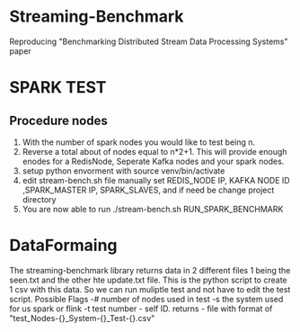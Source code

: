 # Streaming-Benchmark
Reproducing "Benchmarking Distributed Stream Data Processing Systems" paper


# SPARK TEST



## Procedure nodes
1) With the number of spark nodes you would like to test being n. 
2) Reverse a total about of nodes equal to n*2+1. This will provide enough enodes for a RedisNode, Seperate Kafka nodes and your spark nodes.
3) setup python envorment with source venv/bin/activate 
3) edit stream-bench.sh file manually set REDIS_NODE IP, KAFKA NODE ID ,SPARK_MASTER IP, SPARK_SLAVES, and if need be change project directory
6) You are now able to run ./stream-bench.sh RUN_SPARK_BENCHMARK

# DataFormaing 
The streaming-benchmark library returns data in 2 different files 1 being the seen.txt and the other hte update.txt file. This is the python script to create 1 csv with this data. So we can run muliptle test and not have to edit the test script. Possible Flags
-# number of nodes used in test 
-s the system used for us spark or flink 
-t test number - self ID. 
returns - file with format of "test_Nodes-{}_System-{}_Test-{}.csv"

